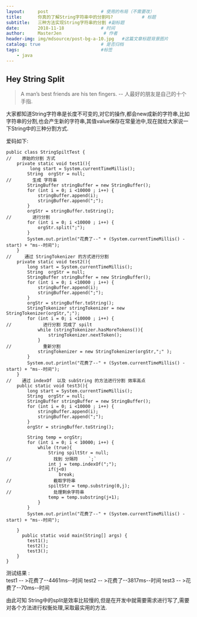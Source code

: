 ```yaml
---
layout:     post                    # 使用的布局（不需要改）
title:      你真的了解String字符串中的分割吗?           # 标题 
subtitle:   三种方法实现String字符串的分割 #副标题
date:       2018-11-18              # 时间
author:     MasterJen                # 作者
header-img: img/mdsource/post-bg-a-10.jpg   #这篇文章标题背景图片
catalog: true                       # 是否归档
tags:                               #标签
    - java
---
```


## Hey String Split 

>A man’s best friends are his ten fingers. -- 人最好的朋友是自己的十个手指.

大家都知道String字符串是长度不可变的,对它的操作,都会new成新的字符串,比如 字符串的分割,也会产生新的字符串,其值value保存在常量池中,现在就给大家说一下String中的三种分割方式.

爱码如下:

    public class StringSpiltTest {
    //    原始的分割 方式
        private static void test1(){
             long start = System.currentTimeMillis();
            String  orgStr = null;
    //        生成 字符串
            StringBuffer stringBuffer = new StringBuffer();
            for (int i = 0; i <10000 ; i++) {
                stringBuffer.append(i);
                stringBuffer.append(";");
            }
            orgStr = stringBuffer.toString();
    //        进行分割
            for (int i = 0; i <10000 ; i++) {
                orgStr.split(";");
            }
            System.out.println("花费了--" + (System.currentTimeMillis() - start) + "ms--时间");
        }
    //     通过 StringTokenizer 的方式进行分割
        private static void test2(){
            long start = System.currentTimeMillis();
            String  orgStr = null;
            StringBuffer stringBuffer = new StringBuffer();
            for (int i = 0; i <10000 ; i++) {
                stringBuffer.append(i);
                stringBuffer.append(";");
            }
            orgStr = stringBuffer.toString();
            StringTokenizer stringTokenizer = new StringTokenizer(orgStr,";");
            for (int i = 0; i <10000 ; i++) {
    //            进行分割 完成了 spilt
                while (stringTokenizer.hasMoreTokens()){
                    stringTokenizer.nextToken();
                }
    //            重新分割
                stringTokenizer = new StringTokenizer(orgStr,";" );
            }
            System.out.println("花费了--" + (System.currentTimeMillis() - start) + "ms--时间");
        }
    //    通过 indexOf  以及 subString 的方法进行分割 效率高点
        public static void test3(){
            long start = System.currentTimeMillis();
            String  orgStr = null;
            StringBuffer stringBuffer = new StringBuffer();
            for (int i = 0; i <10000 ; i++) {
                stringBuffer.append(i);
                stringBuffer.append(";");
            }
            orgStr = stringBuffer.toString();
    
            String temp = orgStr;
            for (int i = 0; i < 10000; i++) {
                while (true){
                    String spiltStr = null;
    //                找到 分隔符    `;`
                    int j = temp.indexOf(";");
                    if(j<0)
                        break;
    //                截取字符串
                    spiltStr = temp.substring(0,j);
    //                处理剩余字符串
                    temp = temp.substring(j+1);
                }
            }
            System.out.println("花费了--" + (System.currentTimeMillis() - start) + "ms--时间");
    
        }
          public static void main(String[] args) {
            test1();
            test2();
            test3();
        }
    }

测试结果 :
​    
           test1 -- >花费了--4461ms--时间
           test2 -- >花费了--3817ms--时间
           test3 -- >花费了--70ms--时间

由此可知 String中的split是效率比较慢的,但是在开发中就需要需求进行写了,需要对各个方法进行权衡处理,采取最实用的方法.

​       